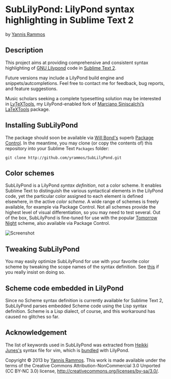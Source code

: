 # SubLilyPond: LilyPond syntax highlighting in Sublime Text 2
by [Yannis Rammos](www.twitter.com/yannisrammos)

## Description

This project aims at providing comprehensive and consistent syntax highlighting of [GNU Lilypond](http://lilypond.org) code in [Sublime Text 2](http://www.sublimetext.com).

Future versions may include a LilyPond build engine and snippets/autcompletions. Feel free to contact me for feedback, bug reports, and feature suggestions.

Music scholars seeking a complete typesetting solution may be interested in [LyTeXTools](www.github.com/yrammos/lytextools), my LilyPond-enabled fork of [Marciano Siniscalchi’s](http://tekonomist.wordpress.com/) [LaTeXTools](http://github.com/SublimeText/LaTeXTools) package.

## Installing SubLilyPond

The package should soon be available via [Will Bond's](http://wbond.net/) superb [Package Control](http://wbond.net/sublime_packages/package_control/package_developers). In the meantime, you may clone (or copy the contents of) this repository into your Sublime Text `Packages` folder:

    git clone http://github.com/yrammos/SubLilyPond.git

## Color schemes

SubLilyPond is a LilyPond _syntax definition_, not a color scheme. It enables Sublime Text to distinguish the various syntactical elements in the LilyPond code, yet the particular color assigned to each element is defined elsewhere, in the active _color scheme_. A wide range of schemes is freely available, for example via Package Control. Not all schemes provide the highest level of visual differentiation, so you may need to test several. Out of the box, SubLilyPond is fine-tuned for use with the popular [Tomorrow Night](https://github.com/chriskempson/tomorrow-theme/tree/master/textmate) scheme, also available via Package Control.

![Screenshot](https://raw.github.com/yrammos/SubLilyPond/master/SubLilyPond.png)

## Tweaking SubLilyPond

You may easily optimize SubLilyPond for use with your favorite color scheme by tweaking the scope names of the syntax definition. See [this](http://manual.macromates.com/en/language_grammars) if you really insist on doing so.

## Scheme code embedded in LilyPond

Since no Scheme syntax definition is currently available for Sublime Text 2, SubLilyPond parses embedded Scheme code using the Lisp syntax definition. Scheme is a Lisp dialect, of course, and this workaround has caused no glitches so far.

## Acknowledgement

The list of keywords used in SubLilyPond was extracted from [Heikki Junes's](mailto:hjunes@cc.hut.fi) syntax file for vim, which is [bundled](http://lilypond.org/doc/v2.12/Documentation/user/lilypond-program/Vim-mode) with LilyPond.

Copyright © 2013 by [Yannis Rammos](twitter.com/yannisrammos). This work is made available under the terms of the Creative Commons Attribution-NonCommercial 3.0 Unported (CC BY-NC 3.0) license, <http://creativecommons.org/licenses/by-sa/3.0/>.
